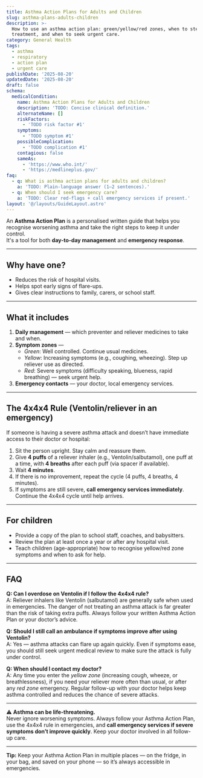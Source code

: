 ```yaml
---
title: Asthma Action Plans for Adults and Children
slug: asthma-plans-adults-children
description: >-
  How to use an asthma action plan: green/yellow/red zones, when to step up
  treatment, and when to seek urgent care.
category: General Health
tags:
  - asthma
  - respiratory
  - action plan
  - urgent care
publishDate: '2025-08-20'
updatedDate: '2025-08-20'
draft: false
schema:
  medicalCondition:
    name: Asthma Action Plans for Adults and Children
    description: 'TODO: Concise clinical definition.'
    alternateName: []
    riskFactors:
      - 'TODO risk factor #1'
    symptoms:
      - 'TODO symptom #1'
    possibleComplication:
      - 'TODO complication #1'
    contagious: false
    sameAs:
      - 'https://www.who.int/'
      - 'https://medlineplus.gov/'
faq:
  - q: What is asthma action plans for adults and children?
    a: 'TODO: Plain-language answer (1–2 sentences).'
  - q: When should I seek emergency care?
    a: 'TODO: Clear red-flags + call emergency services if present.'
layout: '@/layouts/GuideLayout.astro'
---
```

An **Asthma Action Plan** is a personalised written guide that helps you recognise worsening asthma and take the right steps to keep it under control.  
It's a tool for both **day-to-day management** and **emergency response**.

---

## Why have one?
- Reduces the risk of hospital visits.
- Helps spot early signs of flare-ups.
- Gives clear instructions to family, carers, or school staff.

---

## What it includes
1. **Daily management** — which preventer and reliever medicines to take and when.  
2. **Symptom zones** —  
   - *Green*: Well controlled. Continue usual medicines.  
   - *Yellow*: Increasing symptoms (e.g., coughing, wheezing). Step up reliever use as directed.  
   - *Red*: Severe symptoms (difficulty speaking, blueness, rapid breathing) — seek urgent help.  
3. **Emergency contacts** — your doctor, local emergency services.

---

## The 4x4x4 Rule (Ventolin/reliever in an emergency)
If someone is having a severe asthma attack and doesn’t have immediate access to their doctor or hospital:

1. Sit the person upright. Stay calm and reassure them.  
2. Give **4 puffs** of a reliever inhaler (e.g., Ventolin/salbutamol), one puff at a time, with **4 breaths** after each puff (via spacer if available).  
3. Wait **4 minutes**.  
4. If there is no improvement, repeat the cycle (4 puffs, 4 breaths, 4 minutes).  
5. If symptoms are still severe, **call emergency services immediately**. Continue the 4x4x4 cycle until help arrives.

---

## For children
- Provide a copy of the plan to school staff, coaches, and babysitters.  
- Review the plan at least once a year or after any hospital visit.  
- Teach children (age-appropriate) how to recognise yellow/red zone symptoms and when to ask for help.

---

## FAQ

**Q: Can I overdose on Ventolin if I follow the 4x4x4 rule?**  
A: Reliever inhalers like Ventolin (salbutamol) are generally safe when used in emergencies. The danger of not treating an asthma attack is far greater than the risk of taking extra puffs. Always follow your written Asthma Action Plan or your doctor’s advice.

**Q: Should I still call an ambulance if symptoms improve after using Ventolin?**  
A: Yes — asthma attacks can flare up again quickly. Even if symptoms ease, you should still seek urgent medical review to make sure the attack is fully under control.

**Q: When should I contact my doctor?**  
A: Any time you enter the *yellow zone* (increasing cough, wheeze, or breathlessness), if you need your reliever more often than usual, or after any *red zone* emergency. Regular follow-up with your doctor helps keep asthma controlled and reduces the chance of severe attacks.

---

⚠️ **Asthma can be life-threatening.**  
Never ignore worsening symptoms. Always follow your Asthma Action Plan, use the 4x4x4 rule in emergencies, and **call emergency services if severe symptoms don’t improve quickly**. Keep your doctor involved in all follow-up care.


---

**Tip:** Keep your Asthma Action Plan in multiple places — on the fridge, in your bag, and saved on your phone — so it’s always accessible in emergencies.

